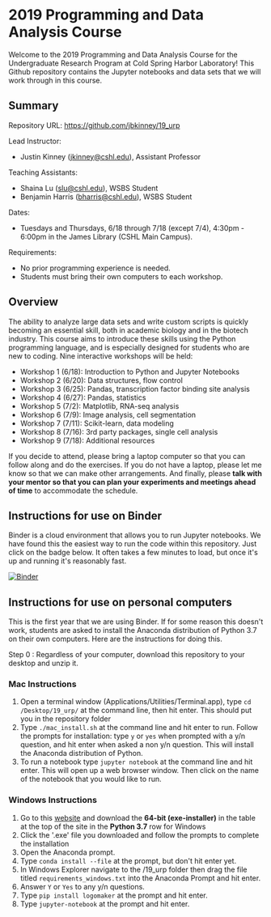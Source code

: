 # 2019 Programming and Data Analysis Course

Welcome to the 2019 Programming and Data Analysis Course for the Undergraduate Research Program at Cold Spring Harbor Laboratory! This Github repository contains the Jupyter notebooks and data sets that we will work through in this course. 


## Summary

Repository URL: https://github.com/jbkinney/19_urp

Lead Instructor: 
- Justin Kinney (<jkinney@cshl.edu>), Assistant Professor

Teaching Assistants: 
- Shaina Lu (<slu@cshl.edu>), WSBS Student
- Benjamin Harris (<bharris@cshl.edu>), WSBS Student

Dates: 
- Tuesdays and Thursdays, 6/18 through 7/18 (except 7/4), 4:30pm - 6:00pm in the James Library (CSHL Main Campus).

Requirements:
- No prior programming experience is needed.
- Students must bring their own computers to each workshop.



## Overview

The ability to analyze large data sets and write custom scripts is quickly becoming an essential skill, both in academic biology and in the biotech industry.  This course aims to introduce these skills using the Python programming language, and is especially designed for students who are new to coding. Nine interactive workshops will be held:

- Workshop 1 (6/18): Introduction to Python and Jupyter Notebooks 
- Workshop 2 (6/20): Data structures, flow control
- Workshop 3 (6/25): Pandas, transcription factor binding site analysis
- Workshop 4 (6/27): Pandas, statistics
- Workshop 5 (7/2): Matplotlib, RNA-seq analysis
- Workshop 6 (7/9): Image analysis, cell segmentation
- Workshop 7 (7/11): Scikit-learn, data modeling
- Workshop 8 (7/16): 3rd party packages, single cell analysis
- Workshop 9 (7/18): Additional resources

If you decide to attend, please bring a laptop computer so that you can follow along and do the exercises. If you do not have a laptop, please let me know  so that we can make other arrangements. And finally, please **talk with your mentor so that you can plan your experiments and meetings ahead of time** to accommodate the schedule. 

## Instructions for use on Binder

Binder is a cloud environment that allows you to run Jupyter notebooks. We have found this the easiest way to run the code within this repository. Just click on the badge below. It often takes a few minutes to load, but once it's up and running it's reasonably fast. 

[![Binder](https://mybinder.org/badge_logo.svg)](https://mybinder.org/v2/gh/jbkinney/19_urp/master)

## Instructions for use on personal computers

This is the first year that we are using Binder. If for some reason this  doesn't work, students are asked to install the Anaconda distribution of Python 3.7 on their own computers. Here are the instructions for doing this.

Step 0 : Regardless of your computer, download this repository to your desktop and unzip it.

### Mac Instructions

1. Open a terminal window (Applications/Utilities/Terminal.app), type `cd /Desktop/19_urp/` at the command line, then hit enter. This should put you in the repository folder
1. Type `./mac_install.sh` at the command line and hit enter to run. Follow the prompts for installation: type `y` or `yes` when prompted with a y/n question, and hit enter when asked a non y/n question. This will install the Anaconda distribution of Python.
1. To run a notebook type `jupyter notebook` at the command line and hit enter. This will open up a web browser window. Then click on the name of the notebook that you would like to run.

### Windows Instructions

1. Go to this [website](https://docs.conda.io/en/latest/miniconda.html) and download the **64-bit (exe-installer)** in the table at the top of the site in the **Python 3.7** row for Windows 
1. Click the '.exe' file you downloaded and follow the prompts to complete the installation
1. Open the Anaconda prompt.
1. Type `conda install --file` at the prompt, but don't hit enter yet.
1. In Windows Explorer navigate to the /19_urp folder then drag the file titled `requirements_windows.txt` into the Anaconda Prompt and hit enter.
1. Answer `Y` or `Yes` to any y/n questions.
1. Type `pip install logomaker` at the prompt and hit enter.
1. Type `jupyter-notebook` at the prompt and hit enter.
